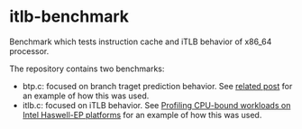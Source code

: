 # itlb-benchmark
Benchmark which tests instruction cache and iTLB behavior of x86_64 processor.

The repository contains two benchmarks:
* btp.c: focused on branch traget prediction behavior. See [related post](https://marcoguerri.github.io/2017/02/python-branch-prediction) for an example of how this was used.
* itlb.c: focused on iTLB behavior. See [Profiling CPU-bound workloads on Intel Haswell-EP
platforms](https://cds.cern.ch/record/2257973/files/Profiling_CPU_Guerri_Giordano_Cordeiro.pdf) for an example of how this was used.
